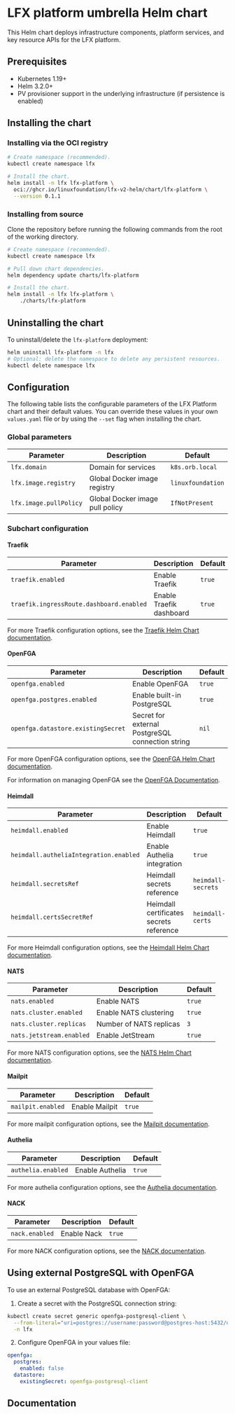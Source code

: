 # LFX platform umbrella Helm chart

This Helm chart deploys infrastructure components, platform services, and key
resource APIs for the LFX platform.

## Prerequisites

- Kubernetes 1.19+
- Helm 3.2.0+
- PV provisioner support in the underlying infrastructure (if persistence is
  enabled)

## Installing the chart

### Installing via the OCI registry

```bash
# Create namespace (recommended).
kubectl create namespace lfx

# Install the chart.
helm install -n lfx lfx-platform \
  oci://ghcr.io/linuxfoundation/lfx-v2-helm/chart/lfx-platform \
  --version 0.1.1
```

### Installing from source

Clone the repository before running the following commands from the root of the
working directory.

```bash
# Create namespace (recommended).
kubectl create namespace lfx

# Pull down chart dependencies.
helm dependency update charts/lfx-platform

# Install the chart.
helm install -n lfx lfx-platform \
    ./charts/lfx-platform
```

## Uninstalling the chart

To uninstall/delete the `lfx-platform` deployment:

```bash
helm uninstall lfx-platform -n lfx
# Optional: delete the namespace to delete any persistent resources.
kubectl delete namespace lfx
```

## Configuration

The following table lists the configurable parameters of the LFX Platform chart
and their default values. You can override these values in your own
`values.yaml` file or by using the `--set` flag when installing the chart.

### Global parameters

| Parameter              | Description                     | Default           |
|------------------------|---------------------------------|-------------------|
| `lfx.domain`           | Domain for services             | `k8s.orb.local`   |
| `lfx.image.registry`   | Global Docker image registry    | `linuxfoundation` |
| `lfx.image.pullPolicy` | Global Docker image pull policy | `IfNotPresent`    |

### Subchart configuration

#### Traefik

| Parameter                                | Description              | Default |
|------------------------------------------|--------------------------|---------|
| `traefik.enabled`                        | Enable Traefik           | `true`  |
| `traefik.ingressRoute.dashboard.enabled` | Enable Traefik dashboard | `true`  |

For more Traefik configuration options, see the [Traefik Helm Chart documentation](https://github.com/traefik/traefik-helm-chart).

#### OpenFGA

| Parameter                          | Description                                      | Default |
|------------------------------------|--------------------------------------------------|---------|
| `openfga.enabled`                  | Enable OpenFGA                                   | `true`  |
| `openfga.postgres.enabled`         | Enable built-in PostgreSQL                       | `true`  |
| `openfga.datastore.existingSecret` | Secret for external PostgreSQL connection string | `nil`   |

For more OpenFGA configuration options, see the [OpenFGA Helm Chart documentation](https://github.com/openfga/helm-charts).

For information on managing OpenFGA see the [OpenFGA Documentation](../../docs/openfga.md).

#### Heimdall

| Parameter                              | Description                             | Default            |
|----------------------------------------|-----------------------------------------|--------------------|
| `heimdall.enabled`                     | Enable Heimdall                         | `true`             |
| `heimdall.autheliaIntegration.enabled` | Enable Authelia integration             | `true`             |
| `heimdall.secretsRef`                  | Heimdall secrets reference              | `heimdall-secrets` |
| `heimdall.certsSecretRef`              | Heimdall certificates secrets reference | `heimdall-certs`   |

For more Heimdall configuration options, see the [Heimdall Helm Chart documentation](https://github.com/dadrus/heimdall/tree/main/charts/heimdall).

#### NATS

| Parameter                | Description             | Default |
|--------------------------|-------------------------|---------|
| `nats.enabled`           | Enable NATS             | `true`  |
| `nats.cluster.enabled`   | Enable NATS clustering  | `true`  |
| `nats.cluster.replicas`  | Number of NATS replicas | `3`     |
| `nats.jetstream.enabled` | Enable JetStream        | `true`  |

For more NATS configuration options, see the [NATS Helm Chart documentation](https://github.com/nats-io/k8s/tree/main/helm/charts/nats).

#### Mailpit

| Parameter         | Description    | Default |
|-------------------|----------------|---------|
| `mailpit.enabled` | Enable Mailpit | `true`  |

For more mailpit configuration options, see the [Mailpit documentation](https://github.com/jouve/charts/tree/main/charts/mailpit).

#### Authelia

| Parameter          | Description     | Default |
|--------------------|-----------------|---------|
| `authelia.enabled` | Enable Authelia | `true`  |

For more authelia configuration options, see the [Authelia documentation](https://github.com/authelia/chartrepo/tree/master/charts/authelia).

#### NACK

| Parameter      | Description | Default |
|----------------|-------------|---------|
| `nack.enabled` | Enable Nack | `true`  |

For more NACK configuration options, see the [NACK documentation](https://github.com/nats-io/k8s/tree/main/helm/charts/nack).

## Using external PostgreSQL with OpenFGA

To use an external PostgreSQL database with OpenFGA:

1. Create a secret with the PostgreSQL connection string:

```bash
kubectl create secret generic openfga-postgresql-client \
  --from-literal="uri=postgres://username:password@postgres-host:5432/dbname?sslmode=disable" \
  -n lfx
```

2. Configure OpenFGA in your values file:

```yaml
openfga:
  postgres:
    enabled: false
  datastore:
    existingSecret: openfga-postgresql-client
```

## Documentation
